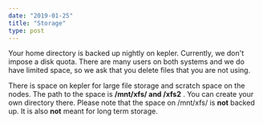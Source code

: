 ```yaml
---
date: "2019-01-25"
title: "Storage"
type: post
---
```


Your home directory is backed up nightly on kepler. Currently, we don't impose a disk quota. There are many users on both systems and we do have limited space, so we ask that you delete files that you are not using. 

There is space on kepler for large file storage and scratch space on the nodes. The path to the space is **/mnt/xfs/ and /xfs2** . You can create your own directory there. Please note that the space on /mnt/xfs/ is **not** backed up. It is also **not** meant for long term storage.
